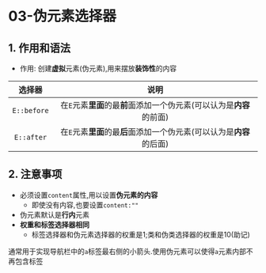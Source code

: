 # 03-伪元素选择器

## 1. 作用和语法

- 作用: 创建**虚拟**元素(伪元素),用来摆放**装饰性**的内容

|     选择器     |                     说明                      |
|:-----------:|:-------------------------------------------:|
| `E::before` | 在`E`元素**里面**的最**前**面添加一个伪元素(可以认为是**内容**的前面) |
| `E::after`  | 在`E`元素**里面**的最**后**面添加一个伪元素(可以认为是**内容**的后面) |

## 2. 注意事项

- 必须设置`content`属性,用以设置**伪元素的内容**
  - 即使没有内容,也要设置`content:""`
- 伪元素默认是**行内**元素
- **权重和标签选择器相同**
  - 标签选择器和伪元素选择器的权重是1;类和伪类选择器的权重是10(助记)

通常用于实现导航栏中的`a`标签最右侧的小箭头.使用伪元素可以使得`a`元素内部不再包含标签